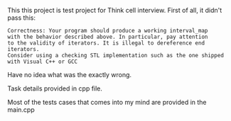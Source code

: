 This this project is test project for Think cell interview.
First of all, it didn't pass this:
```
Correctness: Your program should produce a working interval_map
with the behavior described above. In particular, pay attention
to the validity of iterators. It is illegal to dereference end iterators. 
Consider using a checking STL implementation such as the one shipped
with Visual C++ or GCC
```
Have no idea what was the exactly wrong.

Task details provided in cpp file.

Most of the tests cases that comes into my mind are provided in the main.cpp

